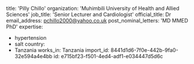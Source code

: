 title: 'Pilly Chillo'
organization: 'Muhimbili University of Health and Allied Sciences'
job_title: 'Senior Lecturer and Cardiologist'
official_title: Dr
email_address: pchillo2000@yahoo.co.uk
post_nominal_letters: 'MD MMED PhD'
expertise:
  - hypertension
  - salt
country:
  - Tanzania
works_in: Tanzania
import_id: 8441d1d6-7f0e-442b-9fa0-32e594a4e4bb
id: e715bf23-f501-4ed4-adf1-e034447d5d6c
